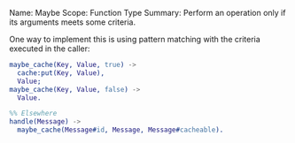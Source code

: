 Name:     Maybe
Scope:    Function Type
Summary:  Perform an operation only if its arguments meets some criteria.

One way to implement this is using pattern matching with the criteria executed in the caller:

```erlang
maybe_cache(Key, Value, true) ->
  cache:put(Key, Value),
  Value;
maybe_cache(Key, Value, false) ->
  Value.

%% Elsewhere
handle(Message) ->
  maybe_cache(Message#id, Message, Message#cacheable).
```
